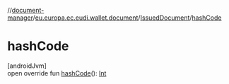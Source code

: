 //[document-manager](../../../index.md)/[eu.europa.ec.eudi.wallet.document](../index.md)/[IssuedDocument](index.md)/[hashCode](hash-code.md)

# hashCode

[androidJvm]\
open override
fun [hashCode](hash-code.md)(): [Int](https://kotlinlang.org/api/latest/jvm/stdlib/kotlin/-int/index.html)
